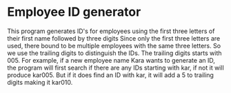 # Employee ID generator
This program generates ID's for employees using the first three letters of their first name followed by three digits
Since only the first three letters are used, there bound to be multiple employees with the same three letters.
So we use the trailing digits to distinguish the IDs. The trailing digits starts with 005.
For example, if a new employee name Kara wants to generate an ID, the program will first search if there 
are any IDs starting with kar, if not it will produce kar005. But if it does find an ID with kar, it will add a 5 to 
trailing digits making it kar010.

